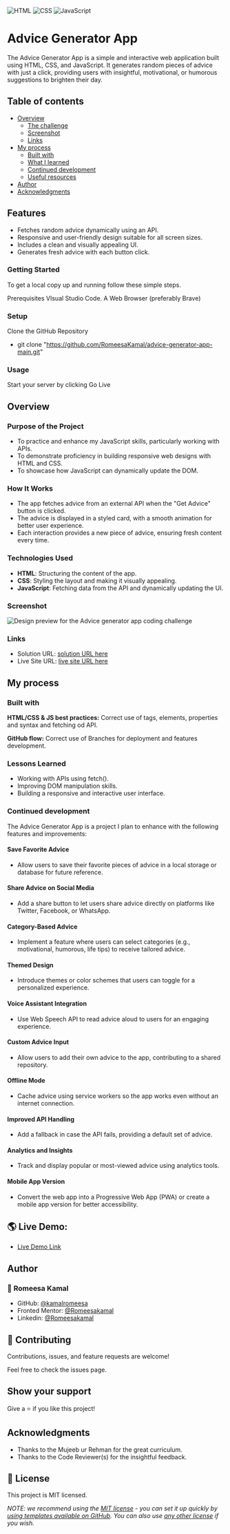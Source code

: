 ![HTML](https://img.shields.io/badge/-HTML-orange) ![CSS](https://img.shields.io/badge/-CSS-blue) ![JavaScript](https://img.shields.io/badge/-JavaScript-yellow)

# Advice Generator App

The Advice Generator App is a simple and interactive web application built using HTML, CSS, and JavaScript. It generates random pieces of advice with just a click, providing users with insightful, motivational, or humorous suggestions to brighten their day. 

## Table of contents

- [Overview](#overview)
  - [The challenge](#the-challenge)
  - [Screenshot](#screenshot)
  - [Links](#links)
- [My process](#my-process)
  - [Built with](#built-with)
  - [What I learned](#what-i-learned)
  - [Continued development](#continued-development)
  - [Useful resources](#useful-resources)
- [Author](#author)
- [Acknowledgments](#acknowledgments)

## Features

- Fetches random advice dynamically using an API.
- Responsive and user-friendly design suitable for all screen sizes.
- Includes a clean and visually appealing UI.
- Generates fresh advice with each button click.

### Getting Started

To get a local copy up and running follow these simple steps.

Prerequisites
VIsual Studio Code.
A Web Browser (preferably Brave)

### Setup

Clone the GitHub Repository

- git clone "https://github.com/RomeesaKamal/advice-generator-app-main.git"

### Usage

Start your server by clicking Go Live

## Overview

### Purpose of the Project

- To practice and enhance my JavaScript skills, particularly working with APIs.
- To demonstrate proficiency in building responsive web designs with HTML and CSS.
- To showcase how JavaScript can dynamically update the DOM.

### How It Works

- The app fetches advice from an external API when the "Get Advice" button is clicked.
- The advice is displayed in a styled card, with a smooth animation for better user experience.
- Each interaction provides a new piece of advice, ensuring fresh content every time.

### Technologies Used

- **HTML**: Structuring the content of the app.
- **CSS**: Styling the layout and making it visually appealing.
- **JavaScript**: Fetching data from the API and dynamically updating the UI.



### Screenshot

![Design preview for the Advice generator app coding challenge](./design/desktop-preview.jpg)



### Links

- Solution URL: [ solution URL here](https://github.com/RomeesaKamal/advice-generator-app-main)
- Live Site URL: [ live site URL here](https://romeesakamal.github.io/advice-generator-app-main/)

## My process

### Built with


**HTML/CSS & JS best practices:** Correct use of tags, elements, properties and syntax and fetching od API.

**GitHub flow:** Correct use of Branches for deployment and features development.

### Lessons Learned
- Working with APIs using fetch().
- Improving DOM manipulation skills.
- Building a responsive and interactive user interface.


### Continued development

The Advice Generator App is a project I plan to enhance with the following features and improvements:

#### Save Favorite Advice
- Allow users to save their favorite pieces of advice in a local storage or database for future reference.

#### Share Advice on Social Media
- Add a share button to let users share advice directly on platforms like Twitter, Facebook, or WhatsApp.

#### Category-Based Advice
- Implement a feature where users can select categories (e.g., motivational, humorous, life tips) to receive tailored advice.

#### Themed Design
- Introduce themes or color schemes that users can toggle for a personalized experience.

#### Voice Assistant Integration
- Use Web Speech API to read advice aloud to users for an engaging experience.

#### Custom Advice Input
- Allow users to add their own advice to the app, contributing to a shared repository.

#### Offline Mode
- Cache advice using service workers so the app works even without an internet connection.

#### Improved API Handling
- Add a fallback in case the API fails, providing a default set of advice.

#### Analytics and Insights
- Track and display popular or most-viewed advice using analytics tools.

#### Mobile App Version
- Convert the web app into a Progressive Web App (PWA) or create a mobile app version for better accessibility.



## 🌎 Live Demo:

- [Live Demo Link](romeesakamal.github.io/advice-generator-app-main/)


## Author

### 👤 **Romeesa Kamal**

- GitHub: [@kamalromeesa](https://github.com/RomeesaKamal/)
- Fronted Mentor: [@Romeesakamal](https://www.frontendmentor.io/profile/RomeesaKamal)
- Linkedin: [@Romeesakamal](https://www.linkedin.com/in/romeesa-kamal-7864b8342/)

## 🤝 Contributing

Contributions, issues, and feature requests are welcome!

Feel free to check the issues page.

## Show your support

Give a ⭐️ if you like this project!

## Acknowledgments

- Thanks to the Mujeeb ur Rehman for the great curriculum.
- Thanks to the Code Reviewer(s) for the insightful feedback.

## 📝 License

This project is MIT licensed.

_NOTE: we recommend using the [MIT license](https://choosealicense.com/licenses/mit/) - you can set it up quickly by [using templates available on GitHub](https://docs.github.com/en/communities/setting-up-your-project-for-healthy-contributions/adding-a-license-to-a-repository). You can also use [any other license](https://choosealicense.com/licenses/) if you wish._
